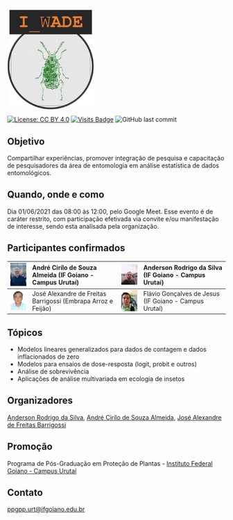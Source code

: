 <img align="center" src="imagens/logo_wade.png" width="200">

[![License: CC BY 4.0](https://img.shields.io/badge/License-CC%20BY%204.0-lightgrey.svg)](https://creativecommons.org/licenses/by/4.0/)
[![Visits Badge](https://badges.pufler.dev/visits/ppgppurt/wade)](https://ppgppurt.github.io/wade)
![GitHub last commit](https://img.shields.io/github/last-commit/ppgppurt/wade?color=orange&style=flat)

## Objetivo
Compartilhar experiências, promover integração de pesquisa e capacitação de pesquisadores da área de entomologia em análise estatística de dados entomológicos. 

## Quando, onde e como
Dia 01/06/2021 das 08:00 às 12:00, pelo Google Meet. Esse evento é de caráter restrito, com participação efetivada via convite e/ou manifestação de interesse, sendo esta analisada pela organização.

## Participantes confirmados
 
[<img src="imagens/andre_cirilo.jpg" width="100">](http://lattes.cnpq.br/7511716135317356) | André Cirílo de Souza Almeida (IF Goiano - Campus Urutaí) | [<img src="imagens/anderson_silva.jpg" width="100">](http://lattes.cnpq.br/3916683240962357) | Anderson Rodrigo da Silva (IF Goiano - Campus Urutaí)
-----------|:------------------------------------------------------|:-----------|:------------------------------------------------------
[<img src="imagens/jose_alexandre.jpg" width="100">](http://lattes.cnpq.br/5377957113836597) | José Alexandre de Freitas Barrigossi (Embrapa Arroz e Feijão) | [<img src="imagens/flavio_goncalves.jpg" width="100">](http://lattes.cnpq.br/7529042187654040) | Flávio Gonçalves de Jesus (IF Goiano - Campus Urutaí)

## Tópicos
- Modelos lineares generalizados para dados de contagem e dados inflacionados de zero
- Modelos para ensaios de dose-resposta (logit, probit e outros)
- Análise de sobrevivência
- Aplicações de análise multivariada em ecologia de insetos

## Organizadores
[Anderson Rodrigo da Silva](http://lattes.cnpq.br/3916683240962357), [André Cirílo de Souza Almeida](http://lattes.cnpq.br/7511716135317356), [José Alexandre de Freitas Barrigossi](http://lattes.cnpq.br/5377957113836597)

## Promoção
Programa de Pós-Graduação em Proteção de Plantas - [Instituto Federal Goiano - Campus Urutaí](https://www.ifgoiano.edu.br/home/index.php/urutai)

## Contato
<ppgpp.urt@ifgoiano.edu.br>
